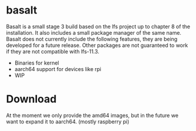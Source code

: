 # basalt
Basalt is a small stage 3 build based on the lfs project up to chapter 8 of the installation. It also includes a small package manager of the same name.
Basalt does not currently include the following features, they are being developed for a future release. Other packages are not guaranteed to work if they are not compatible with lfs-11.3.
- Binaries for kernel
-  aarch64 support for devices like rpi
-  WIP

# Download
At the moment we only provide the amd64 images, but in the future we want to expand it to aarch64. (mostly raspberry pi)
